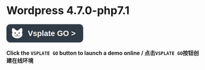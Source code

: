# Wordpress 4.7.0-php7.1

<a href="https://www.vsplate.com/?docker-compose=https://github.com/vsplate/dcenvs/wordpress/4.7.0-php7.1"><img alt="VSPLATE GO" src="https://raw.githubusercontent.com/vsplate/images/master/vsgo_btn.png" width="200px"></a>

**Click the `VSPLATE GO` button to launch a demo online / 点击`VSPLATE GO`按钮创建在线环境**